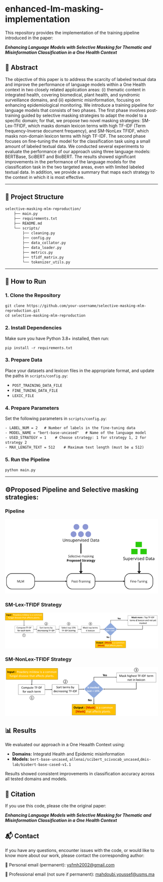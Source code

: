 # enhanced-lm-masking-implementation

This repository provides the implementation of the training pipeline introduced in the paper:

***Enhancing Language Models with Selective Masking for Thematic and Misinformation Classification in a One Health Context***

## 📄 Abstract

The objective of this paper is to address the scarcity of labeled textual data and improve the performance of language models within a One Health context in two closely related application areas: (i) thematic content in integrated health, covering biomedical, plant health, and syndromic surveillance domains, and (ii) epidemic misinformation, focusing on enhancing epidemiological monitoring. We introduce a training pipeline for language models that consists of two phases. The first phase involves post-training guided by selective masking strategies to adapt the model to a specific domain; for that, we propose two novel masking strategies: SM-Lex-TFIDF, which masks domain lexicon terms with high TF-IDF (Term frequency-Inverse document frequency), and SM-NonLex TFIDF, which masks non-domain lexicon terms with high TF-IDF. The second phase focuses on fine-tuning the model for the classification task using a small amount of labeled textual data. We conducted several experiments to evaluate the performance of our approach using three language models: BERTBase, SciBERT and BioBERT. The results showed significant improvements in the performance of the language models for the classification task in the two targeted areas, even with limited labeled textual data. In addition, we provide a summary that maps each strategy to the context in which it is most effective.

---

## 🧩 Project Structure

    selective-masking-mlm-reproduction/ 
        ├── main.py
        ├── requirements.txt
        ├── README.md
        └── scripts/    
            ├── cleaning.py
            ├── config.py
            ├── data_collator.py
            ├── data_loader.py
            ├── metrics.py
            ├── tfidf_matrix.py
            └── tokenizer_utils.py


---

## 🚀 How to Run

 ### 1. Clone the Repository

    git clone https://github.com/your-username/selective-masking-mlm-reproduction.git
    cd selective-masking-mlm-reproduction


### 2. Install Dependencies
Make sure you have Python 3.8+ installed, then run:

    pip install -r requirements.txt
### 3. Prepare Data

Place your datasets and lexicon files in the appropriate format, and update the paths in `scripts/config.py`:

- `POST_TRAINING_DATA_FILE`
- `FINE_TUNING_DATA_FILE`
- `LEXIC_FILE`
### 4. Prepare Parameters
Set the following parameters in `scripts/config.py`:

    - LABEL_NUM = 2   # Number of labels in the fine-tuning data
    - MODEL_NAME = "bert-base-uncased"   # Name of the language model
    - USED_STRATEGY = 1    # Choose strategy: 1 for strategy 1, 2 for strategy 2
    - MAX_LENGTH_TEXT = 512    # Maximum text length (must be ≤ 512)
### 5. Run the Pipeline

    python main.py


---

## ⚙️Proposed Pipeline and Selective masking strategies:
 
  ### Pipeline
![Aperçu du pipeline](images/Pipline_training.png)
  ### SM-Lex-TFIDF Strategy
![Aperçu du pipeline](images/SM-Lex-TFIDF.PNG)
  ### SM-NonLex-TFIDF Strategy
![Aperçu du pipeline](images/SM-NonLex-TFIDF.PNG)

## 📊 Results
We evaluated our approach in a One Heaalth Context using:

 - **Domains:** Integratd Health and Epidemic misinformation
 - **Models:** `bert-base-uncased`, `allenai/scibert_scivocab_uncased`,`dmis-lab/biobert-base-cased-v1.1`

Results showed consistent improvements in classification accuracy across all tested domains and models.

## 📁 Citation
If you use this code, please cite the original paper:

***Enhancing Language Models with Selective Masking for Thematic and Misinformation Classification in a One Health Context***

## 📬 Contact
If you have any questions, encounter issues with the code, or would like to know more about our work, please contact the corresponding author:

📧 Personal email (permanent): ysfmh2002@gmail.com

📧 Professional email (not sure if permanent): mahdoubi.youssef@usms.ma
